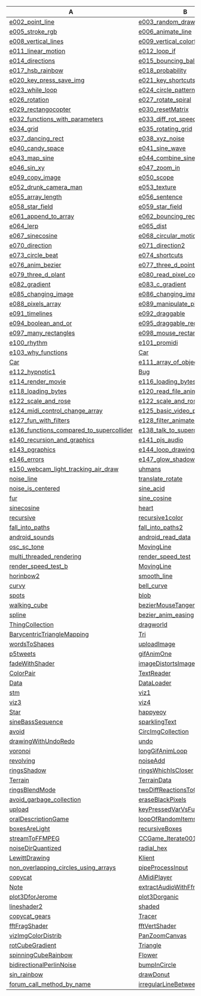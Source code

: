 | A | B | C |
| --- | --- | --- |
| [e002_point_line](https://github.com/hamoid/Fun-Programming/blob/master/processing/01/e002_point_line/) | [e003_random_draw_background](https://github.com/hamoid/Fun-Programming/blob/master/processing/01/e003_random_draw_background/) | [e004_save_open_setup_framerate](https://github.com/hamoid/Fun-Programming/blob/master/processing/01/e004_save_open_setup_framerate/)  |
| [e005_stroke_rgb](https://github.com/hamoid/Fun-Programming/blob/master/processing/01/e005_stroke_rgb/) | [e006_animate_line](https://github.com/hamoid/Fun-Programming/blob/master/processing/01/e006_animate_line/) | [e007_variables](https://github.com/hamoid/Fun-Programming/blob/master/processing/01/e007_variables/)  |
| [e008_vertical_lines](https://github.com/hamoid/Fun-Programming/blob/master/processing/01/e008_vertical_lines/) | [e009_vertical_colorful](https://github.com/hamoid/Fun-Programming/blob/master/processing/01/e009_vertical_colorful/) | [e010_rectmode_rect_circle](https://github.com/hamoid/Fun-Programming/blob/master/processing/01/e010_rectmode_rect_circle/)  |
| [e011_linear_motion](https://github.com/hamoid/Fun-Programming/blob/master/processing/01/e011_linear_motion/) | [e012_loop_if](https://github.com/hamoid/Fun-Programming/blob/master/processing/01/e012_loop_if/) | [e013_random_event](https://github.com/hamoid/Fun-Programming/blob/master/processing/01/e013_random_event/)  |
| [e014_directions](https://github.com/hamoid/Fun-Programming/blob/master/processing/01/e014_directions/) | [e015_bouncing_ball](https://github.com/hamoid/Fun-Programming/blob/master/processing/01/e015_bouncing_ball/) | [e016_rgb_rainbow](https://github.com/hamoid/Fun-Programming/blob/master/processing/01/e016_rgb_rainbow/)  |
| [e017_hsb_rainbow](https://github.com/hamoid/Fun-Programming/blob/master/processing/01/e017_hsb_rainbow/) | [e018_probability](https://github.com/hamoid/Fun-Programming/blob/master/processing/01/e018_probability/) | [e019_function](https://github.com/hamoid/Fun-Programming/blob/master/processing/01/e019_function/)  |
| [e020_key_press_save_img](https://github.com/hamoid/Fun-Programming/blob/master/processing/01/e020_key_press_save_img/) | [e021_key_shortcuts](https://github.com/hamoid/Fun-Programming/blob/master/processing/01/e021_key_shortcuts/) | [e022_fade_out_stars](https://github.com/hamoid/Fun-Programming/blob/master/processing/01/e022_fade_out_stars/)  |
| [e023_while_loop](https://github.com/hamoid/Fun-Programming/blob/master/processing/01/e023_while_loop/) | [e024_circle_patterns](https://github.com/hamoid/Fun-Programming/blob/master/processing/01/e024_circle_patterns/) | [e025_type_letters](https://github.com/hamoid/Fun-Programming/blob/master/processing/01/e025_type_letters/)  |
| [e026_rotation](https://github.com/hamoid/Fun-Programming/blob/master/processing/02/e026_rotation/) | [e027_rotate_spiral](https://github.com/hamoid/Fun-Programming/blob/master/processing/02/e027_rotate_spiral/) | [e028_translate_spiral](https://github.com/hamoid/Fun-Programming/blob/master/processing/02/e028_translate_spiral/)  |
| [e029_rectangocopter](https://github.com/hamoid/Fun-Programming/blob/master/processing/02/e029_rectangocopter/) | [e030_resetMatrix](https://github.com/hamoid/Fun-Programming/blob/master/processing/02/e030_resetMatrix/) | [e031_function_types](https://github.com/hamoid/Fun-Programming/blob/master/processing/02/e031_function_types/)  |
| [e032_functions_with_parameters](https://github.com/hamoid/Fun-Programming/blob/master/processing/02/e032_functions_with_parameters/) | [e033_diff_rot_speed](https://github.com/hamoid/Fun-Programming/blob/master/processing/02/e033_diff_rot_speed/) | [e033_scaling](https://github.com/hamoid/Fun-Programming/blob/master/processing/02/e033_scaling/)  |
| [e034_grid](https://github.com/hamoid/Fun-Programming/blob/master/processing/02/e034_grid/) | [e035_rotating_grid](https://github.com/hamoid/Fun-Programming/blob/master/processing/02/e035_rotating_grid/) | [e036_noise](https://github.com/hamoid/Fun-Programming/blob/master/processing/02/e036_noise/)  |
| [e037_dancing_rect](https://github.com/hamoid/Fun-Programming/blob/master/processing/02/e037_dancing_rect/) | [e038_xyz_noise](https://github.com/hamoid/Fun-Programming/blob/master/processing/02/e038_xyz_noise/) | [e039_candy_space](https://github.com/hamoid/Fun-Programming/blob/master/processing/02/e039_candy_space/)  |
| [e040_candy_space](https://github.com/hamoid/Fun-Programming/blob/master/processing/02/e040_candy_space/) | [e041_sine_wave](https://github.com/hamoid/Fun-Programming/blob/master/processing/02/e041_sine_wave/) | [e042_android](https://github.com/hamoid/Fun-Programming/blob/master/processing/02/e042_android/)  |
| [e043_map_sine](https://github.com/hamoid/Fun-Programming/blob/master/processing/02/e043_map_sine/) | [e044_combine_sine](https://github.com/hamoid/Fun-Programming/blob/master/processing/02/e044_combine_sine/) | [e045_map_color_sz](https://github.com/hamoid/Fun-Programming/blob/master/processing/02/e045_map_color_sz/)  |
| [e046_sin_xy](https://github.com/hamoid/Fun-Programming/blob/master/processing/02/e046_sin_xy/) | [e047_zoom_in](https://github.com/hamoid/Fun-Programming/blob/master/processing/02/e047_zoom_in/) | [e048_load_image](https://github.com/hamoid/Fun-Programming/blob/master/processing/02/e048_load_image/)  |
| [e049_copy_image](https://github.com/hamoid/Fun-Programming/blob/master/processing/02/e049_copy_image/) | [e050_scope](https://github.com/hamoid/Fun-Programming/blob/master/processing/02/e050_scope/) | [e051_copy_image](https://github.com/hamoid/Fun-Programming/blob/master/processing/03/e051_copy_image/)  |
| [e052_drunk_camera_man](https://github.com/hamoid/Fun-Programming/blob/master/processing/03/e052_drunk_camera_man/) | [e053_texture](https://github.com/hamoid/Fun-Programming/blob/master/processing/03/e053_texture/) | [e054_array](https://github.com/hamoid/Fun-Programming/blob/master/processing/03/e054_array/)  |
| [e055_array_length](https://github.com/hamoid/Fun-Programming/blob/master/processing/03/e055_array_length/) | [e056_sentence](https://github.com/hamoid/Fun-Programming/blob/master/processing/03/e056_sentence/) | [e057_silly_poet](https://github.com/hamoid/Fun-Programming/blob/master/processing/03/e057_silly_poet/)  |
| [e058_star_field](https://github.com/hamoid/Fun-Programming/blob/master/processing/03/e058_star_field/) | [e059_star_field](https://github.com/hamoid/Fun-Programming/blob/master/processing/03/e059_star_field/) | [e060_distance](https://github.com/hamoid/Fun-Programming/blob/master/processing/03/e060_distance/)  |
| [e061_append_to_array](https://github.com/hamoid/Fun-Programming/blob/master/processing/03/e061_append_to_array/) | [e062_bouncing_rects](https://github.com/hamoid/Fun-Programming/blob/master/processing/03/e062_bouncing_rects/) | [e063_three_d](https://github.com/hamoid/Fun-Programming/blob/master/processing/03/e063_three_d/)  |
| [e064_lerp](https://github.com/hamoid/Fun-Programming/blob/master/processing/03/e064_lerp/) | [e065_dist](https://github.com/hamoid/Fun-Programming/blob/master/processing/03/e065_dist/) | [e066_how_random](https://github.com/hamoid/Fun-Programming/blob/master/processing/03/e066_how_random/)  |
| [e067_sinecosine](https://github.com/hamoid/Fun-Programming/blob/master/processing/03/e067_sinecosine/) | [e068_circular_motion](https://github.com/hamoid/Fun-Programming/blob/master/processing/03/e068_circular_motion/) | [e069_adding_motion](https://github.com/hamoid/Fun-Programming/blob/master/processing/03/e069_adding_motion/)  |
| [e070_direction](https://github.com/hamoid/Fun-Programming/blob/master/processing/03/e070_direction/) | [e071_direction2](https://github.com/hamoid/Fun-Programming/blob/master/processing/03/e071_direction2/) | [e072_modulo](https://github.com/hamoid/Fun-Programming/blob/master/processing/03/e072_modulo/)  |
| [e073_circle_beat](https://github.com/hamoid/Fun-Programming/blob/master/processing/03/e073_circle_beat/) | [e074_shortcuts](https://github.com/hamoid/Fun-Programming/blob/master/processing/03/e074_shortcuts/) | [e075_bezier](https://github.com/hamoid/Fun-Programming/blob/master/processing/03/e075_bezier/)  |
| [e076_anim_bezier](https://github.com/hamoid/Fun-Programming/blob/master/processing/04/e076_anim_bezier/) | [e077_three_d_point_cloud](https://github.com/hamoid/Fun-Programming/blob/master/processing/04/e077_three_d_point_cloud/) | [e078_three_d_line_cloud](https://github.com/hamoid/Fun-Programming/blob/master/processing/04/e078_three_d_line_cloud/)  |
| [e079_three_d_plant](https://github.com/hamoid/Fun-Programming/blob/master/processing/04/e079_three_d_plant/) | [e080_read_pixel_colors](https://github.com/hamoid/Fun-Programming/blob/master/processing/04/e080_read_pixel_colors/) | [e081_read_pixel_colors](https://github.com/hamoid/Fun-Programming/blob/master/processing/04/e081_read_pixel_colors/)  |
| [e082_gradient](https://github.com/hamoid/Fun-Programming/blob/master/processing/04/e082_gradient/) | [e083_c_gradient](https://github.com/hamoid/Fun-Programming/blob/master/processing/04/e083_c_gradient/) | [e084_interactive_gradient](https://github.com/hamoid/Fun-Programming/blob/master/processing/04/e084_interactive_gradient/)  |
| [e085_changing_image](https://github.com/hamoid/Fun-Programming/blob/master/processing/04/e085_changing_image/) | [e086_changing_image](https://github.com/hamoid/Fun-Programming/blob/master/processing/04/e086_changing_image/) | [e087_strings](https://github.com/hamoid/Fun-Programming/blob/master/processing/04/e087_strings/)  |
| [e088_pixels_array](https://github.com/hamoid/Fun-Programming/blob/master/processing/04/e088_pixels_array/) | [e089_manipulate_pixels](https://github.com/hamoid/Fun-Programming/blob/master/processing/04/e089_manipulate_pixels/) | [e090_hsb_pixels](https://github.com/hamoid/Fun-Programming/blob/master/processing/04/e090_hsb_pixels/)  |
| [e091_timelines](https://github.com/hamoid/Fun-Programming/blob/master/processing/04/e091_timelines/) | [e092_draggable](https://github.com/hamoid/Fun-Programming/blob/master/processing/04/e092_draggable/) | [e093_draggable2](https://github.com/hamoid/Fun-Programming/blob/master/processing/04/e093_draggable2/)  |
| [e094_boolean_and_or](https://github.com/hamoid/Fun-Programming/blob/master/processing/04/e094_boolean_and_or/) | [e095_draggable_rect](https://github.com/hamoid/Fun-Programming/blob/master/processing/04/e095_draggable_rect/) | [e096_click_rect](https://github.com/hamoid/Fun-Programming/blob/master/processing/04/e096_click_rect/)  |
| [e097_many_rectangles](https://github.com/hamoid/Fun-Programming/blob/master/processing/04/e097_many_rectangles/) | [e098_mouse_rectangles](https://github.com/hamoid/Fun-Programming/blob/master/processing/04/e098_mouse_rectangles/) | [e099_sound](https://github.com/hamoid/Fun-Programming/blob/master/processing/04/e099_sound/)  |
| [e100_rhythm](https://github.com/hamoid/Fun-Programming/blob/master/processing/04/e100_rhythm/) | [e101_promidi](https://github.com/hamoid/Fun-Programming/blob/master/processing/05/e101_promidi/) | [e102_osc_android_accel](https://github.com/hamoid/Fun-Programming/blob/master/processing/05/e102_osc_android_accel/)  |
| [e103_why_functions](https://github.com/hamoid/Fun-Programming/blob/master/processing/05/e103_why_functions/) | [Car](https://github.com/hamoid/Fun-Programming/blob/master/processing/05/e104_classes_and_objects/) | [e104_classes_and_objects](https://github.com/hamoid/Fun-Programming/blob/master/processing/05/e104_classes_and_objects/)  |
| [Car](https://github.com/hamoid/Fun-Programming/blob/master/processing/05/e111_array_of_objects/) | [e111_array_of_objects](https://github.com/hamoid/Fun-Programming/blob/master/processing/05/e111_array_of_objects/) | [Bug](https://github.com/hamoid/Fun-Programming/blob/master/processing/05/e112_hypnotic1/)  |
| [e112_hypnotic1](https://github.com/hamoid/Fun-Programming/blob/master/processing/05/e112_hypnotic1/) | [Bug](https://github.com/hamoid/Fun-Programming/blob/master/processing/05/e113_hypnotic2/) | [e113_hypnotic2](https://github.com/hamoid/Fun-Programming/blob/master/processing/05/e113_hypnotic2/)  |
| [e114_render_movie](https://github.com/hamoid/Fun-Programming/blob/master/processing/05/e114_render_movie/) | [e116_loading_bytes](https://github.com/hamoid/Fun-Programming/blob/master/processing/05/e116_loading_bytes/) | [e117_loading_bytes](https://github.com/hamoid/Fun-Programming/blob/master/processing/05/e117_loading_bytes/)  |
| [e118_loading_bytes](https://github.com/hamoid/Fun-Programming/blob/master/processing/05/e118_loading_bytes/) | [e120_read_file_animate](https://github.com/hamoid/Fun-Programming/blob/master/processing/05/e120_read_file_animate/) | [e121_webcam](https://github.com/hamoid/Fun-Programming/blob/master/processing/05/e121_webcam/)  |
| [e122_scale_and_rose](https://github.com/hamoid/Fun-Programming/blob/master/processing/05/e122_scale_and_rose/) | [e122_scale_and_rose](https://github.com/hamoid/Fun-Programming/blob/master/processing/05/e122_scale_and_rose/web-export/) | [e123_midi_control_changes](https://github.com/hamoid/Fun-Programming/blob/master/processing/05/e123_midi_control_changes/)  |
| [e124_midi_control_change_array](https://github.com/hamoid/Fun-Programming/blob/master/processing/05/e124_midi_control_change_array/) | [e125_basic_video_player](https://github.com/hamoid/Fun-Programming/blob/master/processing/05/e125_basic_video_player/) | [e126_abstract_movie_player](https://github.com/hamoid/Fun-Programming/blob/master/processing/06/e126_abstract_movie_player/)  |
| [e127_fun_with_filters](https://github.com/hamoid/Fun-Programming/blob/master/processing/06/e127_fun_with_filters/) | [e128_filter_animated_blobs](https://github.com/hamoid/Fun-Programming/blob/master/processing/06/e128_filter_animated_blobs/) | [e133_SinOsc_demo](https://github.com/hamoid/Fun-Programming/blob/master/processing/06/e133_SinOsc_demo/)  |
| [e136_functions_compared_to_supercollider](https://github.com/hamoid/Fun-Programming/blob/master/processing/06/e136_functions_compared_to_supercollider/) | [e138_talk_to_supercollider](https://github.com/hamoid/Fun-Programming/blob/master/processing/06/e138_talk_to_supercollider/) | [e139_change_values_of_running_program](https://github.com/hamoid/Fun-Programming/blob/master/processing/06/e139_change_values_of_running_program/)  |
| [e140_recursion_and_graphics](https://github.com/hamoid/Fun-Programming/blob/master/processing/06/e140_recursion_and_graphics/) | [e141_pjs_audio](https://github.com/hamoid/Fun-Programming/blob/master/processing/06/e141_pjs_audio/) | [e141_pjs_audio](https://github.com/hamoid/Fun-Programming/blob/master/processing/06/e141_pjs_audio/web-export/)  |
| [e143_pgraphics](https://github.com/hamoid/Fun-Programming/blob/master/processing/06/e143_pgraphics/) | [e144_loop_drawing_toy](https://github.com/hamoid/Fun-Programming/blob/master/processing/06/e144_loop_drawing_toy/) | [e145_create_animgif](https://github.com/hamoid/Fun-Programming/blob/master/processing/06/e145_create_animgif/)  |
| [e146_errors](https://github.com/hamoid/Fun-Programming/blob/master/processing/06/e146_errors/) | [e147_glow_shadow](https://github.com/hamoid/Fun-Programming/blob/master/processing/06/e147_glow_shadow/) | [e148_glowing_svg_vector_shape](https://github.com/hamoid/Fun-Programming/blob/master/processing/06/e148_glowing_svg_vector_shape/)  |
| [e150_webcam_light_tracking_air_draw](https://github.com/hamoid/Fun-Programming/blob/master/processing/06/e150_webcam_light_tracking_air_draw/) | [uhmans](https://github.com/hamoid/Fun-Programming/blob/master/processing/ideas/2006/04/22/uhmans/) | [time_jitterlips](https://github.com/hamoid/Fun-Programming/blob/master/processing/ideas/2011/08/15/time_jitterlips/)  |
| [noise_line](https://github.com/hamoid/Fun-Programming/blob/master/processing/ideas/2011/08/noise_line/) | [translate_rotate](https://github.com/hamoid/Fun-Programming/blob/master/processing/ideas/2011/08/translate_rotate/) | [sine_mountains](https://github.com/hamoid/Fun-Programming/blob/master/processing/ideas/2011/09/21/sine_mountains/)  |
| [noise_is_centered](https://github.com/hamoid/Fun-Programming/blob/master/processing/ideas/2011/09/28/noise_is_centered/) | [sine_acid](https://github.com/hamoid/Fun-Programming/blob/master/processing/ideas/2011/09/sine_acid/) | [sine_rainbow](https://github.com/hamoid/Fun-Programming/blob/master/processing/ideas/2011/09/sine_rainbow/)  |
| [fur](https://github.com/hamoid/Fun-Programming/blob/master/processing/ideas/2011/10/06/fur/) | [sine_cosine](https://github.com/hamoid/Fun-Programming/blob/master/processing/ideas/2011/10/07/sine_cosine/) | [rot_3d_line](https://github.com/hamoid/Fun-Programming/blob/master/processing/ideas/2011/10/12/rot_3d_line/)  |
| [sinecosine](https://github.com/hamoid/Fun-Programming/blob/master/processing/ideas/2011/10/17/sinecosine/) | [heart](https://github.com/hamoid/Fun-Programming/blob/master/processing/ideas/2011/10/26/heart/) | [bezier_cloud](https://github.com/hamoid/Fun-Programming/blob/master/processing/ideas/2011/10/30/bezier_cloud/)  |
| [recursive](https://github.com/hamoid/Fun-Programming/blob/master/processing/ideas/2011/11/13/recursive/) | [recursive1color](https://github.com/hamoid/Fun-Programming/blob/master/processing/ideas/2011/11/14/recursive1color/) | [sat_tv_noise](https://github.com/hamoid/Fun-Programming/blob/master/processing/ideas/2011/12/03/sat_tv_noise/)  |
| [fall_into_paths](https://github.com/hamoid/Fun-Programming/blob/master/processing/ideas/2012/02/15/fall_into_paths/) | [fall_into_paths2](https://github.com/hamoid/Fun-Programming/blob/master/processing/ideas/2012/02/18/fall_into_paths2/) | [inf_bezier](https://github.com/hamoid/Fun-Programming/blob/master/processing/ideas/2012/02/18/inf_bezier/)  |
| [android_sounds](https://github.com/hamoid/Fun-Programming/blob/master/processing/ideas/2012/02/23/android_sounds/) | [android_read_data](https://github.com/hamoid/Fun-Programming/blob/master/processing/ideas/2012/03/07/android_read_data/) | [osc_sc_tone](https://github.com/hamoid/Fun-Programming/blob/master/processing/ideas/2012/03/09/osc_sc_tone/)  |
| [osc_sc_tone](https://github.com/hamoid/Fun-Programming/blob/master/processing/ideas/2012/03/09/osc_sc_tone/) | [MovingLine](https://github.com/hamoid/Fun-Programming/blob/master/processing/ideas/2012/03/10/horinbow/) | [horinbow](https://github.com/hamoid/Fun-Programming/blob/master/processing/ideas/2012/03/10/horinbow/)  |
| [multi_threaded_rendering](https://github.com/hamoid/Fun-Programming/blob/master/processing/ideas/2012/03/15/multi_threaded_rendering/) | [render_speed_test](https://github.com/hamoid/Fun-Programming/blob/master/processing/ideas/2012/03/15/render_speed_test/) | [render_speed_test_1core](https://github.com/hamoid/Fun-Programming/blob/master/processing/ideas/2012/03/15/render_speed_test_1core/)  |
| [render_speed_test_b](https://github.com/hamoid/Fun-Programming/blob/master/processing/ideas/2012/03/15/render_speed_test_b/) | [MovingLine](https://github.com/hamoid/Fun-Programming/blob/master/processing/ideas/2012/03/21/horinbow2/) | [ValueMorpher](https://github.com/hamoid/Fun-Programming/blob/master/processing/ideas/2012/03/21/horinbow2/)  |
| [horinbow2](https://github.com/hamoid/Fun-Programming/blob/master/processing/ideas/2012/03/21/horinbow2/) | [smooth_line](https://github.com/hamoid/Fun-Programming/blob/master/processing/ideas/2012/03/22/smooth_line/) | [curvy](https://github.com/hamoid/Fun-Programming/blob/master/processing/ideas/2012/03/30/curvy/)  |
| [curvy](https://github.com/hamoid/Fun-Programming/blob/master/processing/ideas/2012/03/30/curvy/web-export/) | [bell_curve](https://github.com/hamoid/Fun-Programming/blob/master/processing/ideas/2012/04/01/bell_curve/) | [random_vs_noise](https://github.com/hamoid/Fun-Programming/blob/master/processing/ideas/2012/04/01/random_vs_noise/)  |
| [spots](https://github.com/hamoid/Fun-Programming/blob/master/processing/ideas/2012/04/02/spots/) | [blob](https://github.com/hamoid/Fun-Programming/blob/master/processing/ideas/2012/04/03/blob/) | [Cube](https://github.com/hamoid/Fun-Programming/blob/master/processing/ideas/2012/04/03/walking_cube/)  |
| [walking_cube](https://github.com/hamoid/Fun-Programming/blob/master/processing/ideas/2012/04/03/walking_cube/) | [bezierMouseTangent](https://github.com/hamoid/Fun-Programming/blob/master/processing/ideas/2012/04/05/bezierMouseTangent/) | [constellations](https://github.com/hamoid/Fun-Programming/blob/master/processing/ideas/2012/04/05/constellations/)  |
| [spline](https://github.com/hamoid/Fun-Programming/blob/master/processing/ideas/2012/04/05/spline/) | [bezier_anim_easing](https://github.com/hamoid/Fun-Programming/blob/master/processing/ideas/2012/04/07/bezier_anim_easing/) | [Thing](https://github.com/hamoid/Fun-Programming/blob/master/processing/ideas/2012/06/dragworld/)  |
| [ThingCollection](https://github.com/hamoid/Fun-Programming/blob/master/processing/ideas/2012/06/dragworld/) | [dragworld](https://github.com/hamoid/Fun-Programming/blob/master/processing/ideas/2012/06/dragworld/) | [Arduino178Children](https://github.com/hamoid/Fun-Programming/blob/master/processing/ideas/2013/01/Arduino178Children/)  |
| [BarycentricTriangleMapping](https://github.com/hamoid/Fun-Programming/blob/master/processing/ideas/2013/02/BarycentricTriangleMapping/) | [Tri](https://github.com/hamoid/Fun-Programming/blob/master/processing/ideas/2013/02/BarycentricTriangleMapping/) | [ColorJoy](https://github.com/hamoid/Fun-Programming/blob/master/processing/ideas/2013/02/ColorJoy/)  |
| [wordsToShapes](https://github.com/hamoid/Fun-Programming/blob/master/processing/ideas/2013/06/wordsToShapes/) | [uploadImage](https://github.com/hamoid/Fun-Programming/blob/master/processing/ideas/2013/07/uploadImage/) | [ChangeVarByName](https://github.com/hamoid/Fun-Programming/blob/master/processing/ideas/2013/08/ChangeVarByName/)  |
| [p5tweets](https://github.com/hamoid/Fun-Programming/blob/master/processing/ideas/2013/08/p5tweets/) | [gifAnimOne](https://github.com/hamoid/Fun-Programming/blob/master/processing/ideas/2013/10/gifAnimOne/) | [animGifMountains](https://github.com/hamoid/Fun-Programming/blob/master/processing/ideas/2013/11/animGifMountains/)  |
| [fadeWithShader](https://github.com/hamoid/Fun-Programming/blob/master/processing/ideas/2013/11/fadeWithShader/) | [imageDistortsImage](https://github.com/hamoid/Fun-Programming/blob/master/processing/ideas/2013/11/imageDistortsImage/) | [client](https://github.com/hamoid/Fun-Programming/blob/master/processing/ideas/2013/11/prettyDecentDisplay/client/)  |
| [ColorPair](https://github.com/hamoid/Fun-Programming/blob/master/processing/ideas/2013/11/prettyDecentDisplay/server/) | [TextReader](https://github.com/hamoid/Fun-Programming/blob/master/processing/ideas/2013/11/prettyDecentDisplay/server/) | [server](https://github.com/hamoid/Fun-Programming/blob/master/processing/ideas/2013/11/prettyDecentDisplay/server/)  |
| [Data](https://github.com/hamoid/Fun-Programming/blob/master/processing/ideas/2013/11/stm/) | [DataLoader](https://github.com/hamoid/Fun-Programming/blob/master/processing/ideas/2013/11/stm/) | [controlPanel](https://github.com/hamoid/Fun-Programming/blob/master/processing/ideas/2013/11/stm/)  |
| [stm](https://github.com/hamoid/Fun-Programming/blob/master/processing/ideas/2013/11/stm/) | [viz1](https://github.com/hamoid/Fun-Programming/blob/master/processing/ideas/2013/11/stm/) | [viz2](https://github.com/hamoid/Fun-Programming/blob/master/processing/ideas/2013/11/stm/)  |
| [viz3](https://github.com/hamoid/Fun-Programming/blob/master/processing/ideas/2013/11/stm/) | [viz4](https://github.com/hamoid/Fun-Programming/blob/master/processing/ideas/2013/11/stm/) | [gears](https://github.com/hamoid/Fun-Programming/blob/master/processing/ideas/2013/12/gears/)  |
| [Star](https://github.com/hamoid/Fun-Programming/blob/master/processing/ideas/2013/12/happyeoy/) | [happyeoy](https://github.com/hamoid/Fun-Programming/blob/master/processing/ideas/2013/12/happyeoy/) | [sineBassSequence](https://github.com/hamoid/Fun-Programming/blob/master/processing/ideas/2013/12/sineBassSequence/)  |
| [sineBassSequence](https://github.com/hamoid/Fun-Programming/blob/master/processing/ideas/2013/12/sineBassSequence/) | [sparklingText](https://github.com/hamoid/Fun-Programming/blob/master/processing/ideas/2013/12/sparklingText/) | [textRandomizer](https://github.com/hamoid/Fun-Programming/blob/master/processing/ideas/2013/12/textRandomizer/)  |
| [avoid](https://github.com/hamoid/Fun-Programming/blob/master/processing/ideas/2014/01/avoid/) | [CircImgCollection](https://github.com/hamoid/Fun-Programming/blob/master/processing/ideas/2014/01/drawingWithUndoRedo/) | [Undo](https://github.com/hamoid/Fun-Programming/blob/master/processing/ideas/2014/01/drawingWithUndoRedo/)  |
| [drawingWithUndoRedo](https://github.com/hamoid/Fun-Programming/blob/master/processing/ideas/2014/01/drawingWithUndoRedo/) | [undo](https://github.com/hamoid/Fun-Programming/blob/master/processing/ideas/2014/01/undo/) | [textCloudRotating](https://github.com/hamoid/Fun-Programming/blob/master/processing/ideas/2014/02/textCloudRotating/)  |
| [voronoi](https://github.com/hamoid/Fun-Programming/blob/master/processing/ideas/2014/02/voronoi/) | [longGifAnimLoop](https://github.com/hamoid/Fun-Programming/blob/master/processing/ideas/2014/03/longGifAnimLoop/) | [lossy_jpg](https://github.com/hamoid/Fun-Programming/blob/master/processing/ideas/2014/03/lossy_jpg/)  |
| [revolving](https://github.com/hamoid/Fun-Programming/blob/master/processing/ideas/2014/03/revolving/) | [noiseAdd](https://github.com/hamoid/Fun-Programming/blob/master/processing/ideas/2014/04/noiseAdd/) | [ringsCleaner](https://github.com/hamoid/Fun-Programming/blob/master/processing/ideas/2014/04/ringsCleaner/)  |
| [ringsShadow](https://github.com/hamoid/Fun-Programming/blob/master/processing/ideas/2014/04/ringsShadow/) | [ringsWhichIsCloser](https://github.com/hamoid/Fun-Programming/blob/master/processing/ideas/2014/04/ringsWhichIsCloser/) | [tankWheels](https://github.com/hamoid/Fun-Programming/blob/master/processing/ideas/2014/04/tankWheels/)  |
| [Terrain](https://github.com/hamoid/Fun-Programming/blob/master/processing/ideas/2014/05/Terrain/) | [TerrainData](https://github.com/hamoid/Fun-Programming/blob/master/processing/ideas/2014/05/Terrain/) | [TerrainSimpleRender](https://github.com/hamoid/Fun-Programming/blob/master/processing/ideas/2014/05/Terrain/)  |
| [ringsBlendMode](https://github.com/hamoid/Fun-Programming/blob/master/processing/ideas/2014/05/ringsBlendMode/) | [twoDiffReactionsToOSCmsgs](https://github.com/hamoid/Fun-Programming/blob/master/processing/ideas/2014/05/twoDiffReactionsToOSCmsgs/) | [pshapeVsToxic](https://github.com/hamoid/Fun-Programming/blob/master/processing/ideas/2014/06/pshapeVsToxic/)  |
| [avoid_garbage_collection](https://github.com/hamoid/Fun-Programming/blob/master/processing/ideas/2014/08/avoid_garbage_collection/) | [eraseBlackPixels](https://github.com/hamoid/Fun-Programming/blob/master/processing/ideas/2014/09/eraseBlackPixels/) | [eraseBlackPixelsLookup](https://github.com/hamoid/Fun-Programming/blob/master/processing/ideas/2014/09/eraseBlackPixelsLookup/)  |
| [upload](https://github.com/hamoid/Fun-Programming/blob/master/processing/ideas/2014/09/processingjsImageUpload/) | [keyPressedVarVsFunc](https://github.com/hamoid/Fun-Programming/blob/master/processing/ideas/2014/10/keyPressedVarVsFunc/) | [oralDescriptionError](https://github.com/hamoid/Fun-Programming/blob/master/processing/ideas/2014/10/oralDescriptionError/)  |
| [oralDescriptionGame](https://github.com/hamoid/Fun-Programming/blob/master/processing/ideas/2014/10/oralDescriptionGame/) | [loopOfRandomItems](https://github.com/hamoid/Fun-Programming/blob/master/processing/ideas/2014/11/loopOfRandomItems/) | [thousandRects](https://github.com/hamoid/Fun-Programming/blob/master/processing/ideas/2014/11/thousandRects/)  |
| [boxesAreLight](https://github.com/hamoid/Fun-Programming/blob/master/processing/ideas/2015/01/boxesAreLight/) | [recursiveBoxes](https://github.com/hamoid/Fun-Programming/blob/master/processing/ideas/2015/01/recursiveBoxes/) | [VideoOutput](https://github.com/hamoid/Fun-Programming/blob/master/processing/ideas/2015/01/streamToFFMPEG/)  |
| [streamToFFMPEG](https://github.com/hamoid/Fun-Programming/blob/master/processing/ideas/2015/01/streamToFFMPEG/) | [CCGame_Iterate001](https://github.com/hamoid/Fun-Programming/blob/master/processing/ideas/2015/02/CCGame_Iterate001/) | [noiseContours](https://github.com/hamoid/Fun-Programming/blob/master/processing/ideas/2015/09/noiseContours/)  |
| [noiseDirQuantized](https://github.com/hamoid/Fun-Programming/blob/master/processing/ideas/2015/09/noiseDirQuantized/) | [radial_hex](https://github.com/hamoid/Fun-Programming/blob/master/processing/ideas/2015/09/radial_hex/) | [caustic](https://github.com/hamoid/Fun-Programming/blob/master/processing/ideas/2016/02/caustic/)  |
| [LewittDrawing](https://github.com/hamoid/Fun-Programming/blob/master/processing/ideas/2016/05/LewittDrawing/) | [Klient](https://github.com/hamoid/Fun-Programming/blob/master/processing/ideas/2016/05/LewittDrawingServer/) | [LewittDrawingServer](https://github.com/hamoid/Fun-Programming/blob/master/processing/ideas/2016/05/LewittDrawingServer/)  |
| [non_overlapping_circles_using_arrays](https://github.com/hamoid/Fun-Programming/blob/master/processing/ideas/2016/07/non_overlapping_circles_using_arrays/) | [pipeProcessInput](https://github.com/hamoid/Fun-Programming/blob/master/processing/ideas/2016/07/pipeProcessInput/) | [Pixel](https://github.com/hamoid/Fun-Programming/blob/master/processing/ideas/2017/01/copycat/)  |
| [copycat](https://github.com/hamoid/Fun-Programming/blob/master/processing/ideas/2017/01/copycat/) | [AMidiPlayer](https://github.com/hamoid/Fun-Programming/blob/master/processing/ideas/2017/04/MidiViz/) | [MidiViz](https://github.com/hamoid/Fun-Programming/blob/master/processing/ideas/2017/04/MidiViz/)  |
| [Note](https://github.com/hamoid/Fun-Programming/blob/master/processing/ideas/2017/04/MidiViz/) | [extractAudioWithFfmpeg](https://github.com/hamoid/Fun-Programming/blob/master/processing/ideas/2017/05/extractAudioWithFfmpeg/) | [hsluv](https://github.com/hamoid/Fun-Programming/blob/master/processing/ideas/2017/05/hsluv/)  |
| [plot3DforJerome](https://github.com/hamoid/Fun-Programming/blob/master/processing/ideas/2017/05/plot3DforJerome/) | [plot3Dorganic](https://github.com/hamoid/Fun-Programming/blob/master/processing/ideas/2017/05/plot3Dorganic/) | [lineshader](https://github.com/hamoid/Fun-Programming/blob/master/processing/ideas/2017/08/lineshader/)  |
| [lineshader2](https://github.com/hamoid/Fun-Programming/blob/master/processing/ideas/2017/08/lineshader2/) | [shaded](https://github.com/hamoid/Fun-Programming/blob/master/processing/ideas/2017/08/shaded/) | [Gear](https://github.com/hamoid/Fun-Programming/blob/master/processing/ideas/2017/10/copycat_gears/)  |
| [copycat_gears](https://github.com/hamoid/Fun-Programming/blob/master/processing/ideas/2017/10/copycat_gears/) | [Tracer](https://github.com/hamoid/Fun-Programming/blob/master/processing/ideas/2017/12/avoidxmas/) | [avoidxmas](https://github.com/hamoid/Fun-Programming/blob/master/processing/ideas/2017/12/avoidxmas/)  |
| [fftFragShader](https://github.com/hamoid/Fun-Programming/blob/master/processing/ideas/2018/03/fftFragShader/) | [fftVertShader](https://github.com/hamoid/Fun-Programming/blob/master/processing/ideas/2018/03/fftVertShader/) | [matrixMultiplication](https://github.com/hamoid/Fun-Programming/blob/master/processing/ideas/2018/03/matrixMultiplication/)  |
| [vizImgColorDistrib](https://github.com/hamoid/Fun-Programming/blob/master/processing/ideas/2018/03/vizImgColorDistrib/) | [PanZoomCanvas](https://github.com/hamoid/Fun-Programming/blob/master/processing/ideas/2018/08/panZoomSketch/) | [panZoomSketch](https://github.com/hamoid/Fun-Programming/blob/master/processing/ideas/2018/08/panZoomSketch/)  |
| [rotCubeGradient](https://github.com/hamoid/Fun-Programming/blob/master/processing/ideas/2018/09/rotCubeGradient/) | [Triangle](https://github.com/hamoid/Fun-Programming/blob/master/processing/ideas/2018/10/copycatSplitTriangle/) | [copycatSplitTriangle](https://github.com/hamoid/Fun-Programming/blob/master/processing/ideas/2018/10/copycatSplitTriangle/)  |
| [spinningCubeRainbow](https://github.com/hamoid/Fun-Programming/blob/master/processing/ideas/2018/10/spinningCubeRainbow/) | [Flower](https://github.com/hamoid/Fun-Programming/blob/master/processing/ideas/2018/11/Flowers/) | [Flowers](https://github.com/hamoid/Fun-Programming/blob/master/processing/ideas/2018/11/Flowers/)  |
| [bidirectionalPerlinNoise](https://github.com/hamoid/Fun-Programming/blob/master/processing/ideas/2019/01/bidirectionalPerlinNoise/) | [bumpInCircle](https://github.com/hamoid/Fun-Programming/blob/master/processing/ideas/2019/01/bumpInCircle/) | [ShaderTextureCube](https://github.com/hamoid/Fun-Programming/blob/master/processing/ideas/2019/08/ShaderTextureCube/)  |
| [sin_rainbow](https://github.com/hamoid/Fun-Programming/blob/master/processing/ideas/2019/09/sin_rainbow/) | [drawDonut](https://github.com/hamoid/Fun-Programming/blob/master/processing/ideas/2019/11/drawDonut/) | [layer3D](https://github.com/hamoid/Fun-Programming/blob/master/processing/ideas/2019/11/layer3D/)  |
| [forum_call_method_by_name](https://github.com/hamoid/Fun-Programming/blob/master/processing/ideas/2020/01/forum_call_method_by_name/) | [irregularLineBetweenTwoPoints](https://github.com/hamoid/Fun-Programming/blob/master/processing/ideas/2020/03/irregularLineBetweenTwoPoints/) 